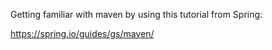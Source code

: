 Getting familiar with maven by using this tutorial from Spring:

https://spring.io/guides/gs/maven/
